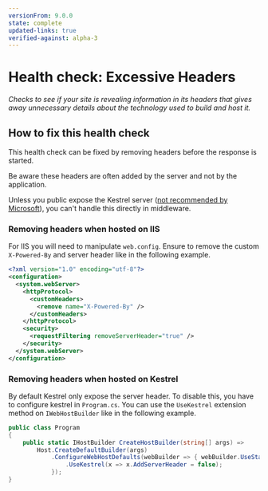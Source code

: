 ```yaml
---
versionFrom: 9.0.0
state: complete
updated-links: true
verified-against: alpha-3
---
```


# Health check: Excessive Headers

_Checks to see if your site is revealing information in its headers that gives away unnecessary details about the technology used to build and host it._

## How to fix this health check

This health check can be fixed by removing headers before the response is started.

Be aware these headers are often added by the server and not by the application.

Unless you public expose the Kestrel server ([not recommended by Microsoft](https://docs.microsoft.com/en-us/aspnet/core/fundamentals/servers/kestrel?view=aspnetcore-2.1&tabs=aspnetcore2x#when-to-use-kestrel-with-a-reverse-proxy)), you can't handle this directly in middleware.

### Removing headers when hosted on IIS

For IIS you will need to manipulate `web.config`. Ensure to remove the custom `X-Powered-By` and server header like in the following example.

```xml
<?xml version="1.0" encoding="utf-8"?>
<configuration>
  <system.webServer>
    <httpProtocol>
      <customHeaders>
        <remove name="X-Powered-By" />
      </customHeaders>
    </httpProtocol>
    <security>
      <requestFiltering removeServerHeader="true" />
    </security>
  </system.webServer>
</configuration>
```

### Removing headers when hosted on Kestrel

By default Kestrel only expose the server header. To disable this, you have to configure kestrel in `Program.cs`. You can use the `UseKestrel` extension method on `IWebHostBuilder` like in the following example.

```cs
public class Program
{
    public static IHostBuilder CreateHostBuilder(string[] args) =>
        Host.CreateDefaultBuilder(args)
            .ConfigureWebHostDefaults(webBuilder => { webBuilder.UseStartup<Startup>()
                .UseKestrel(x => x.AddServerHeader = false);
            });
}
```
